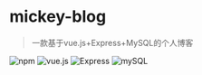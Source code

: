 # mickey-blog
> 一款基于vue.js+Express+MySQL的个人博客   

![npm](https://img.shields.io/badge/npm-v6.2.0-orange.svg) ![vue.js](https://img.shields.io/badge/vue.js-2.5.2-brightgreen.svg) ![Express](https://img.shields.io/badge/Express-4.16.0-blue.svg) ![mySQL](https://img.shields.io/badge/mysql-2.16.0-green.svg)
